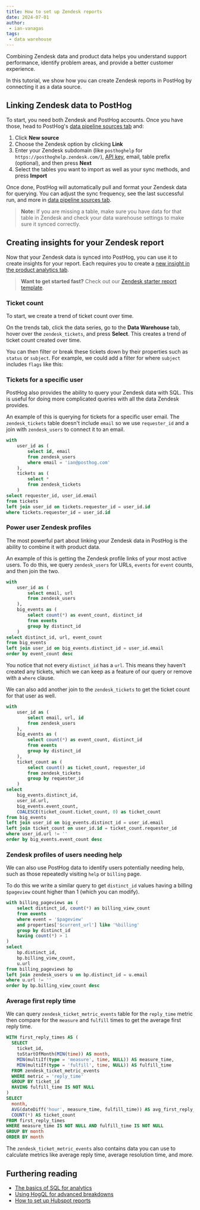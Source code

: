```yaml
---
title: How to set up Zendesk reports
date: 2024-07-01
author:
 - ian-vanagas
tags:
 - data warehouse
---
```


Combining Zendesk data and product data helps you understand support performance, identify problem areas, and provide a better customer experience.

In this tutorial, we show how you can create Zendesk reports in PostHog by connecting it as a data source. 

## Linking Zendesk data to PostHog

To start, you need both Zendesk and PostHog accounts. Once you have those, head to PostHog's [data pipeline sources tab](https://us.posthog.com/pipeline/sources) and:

1. Click **New source**
2. Choose the Zendesk option by clicking **Link**
3. Enter your Zendesk subdomain (like `posthoghelp` for `https://posthoghelp.zendesk.com/`), [API key](https://support.zendesk.com/hc/en-us/articles/4408889192858-Managing-access-to-the-Zendesk-API#topic_bsw_lfg_mmb),  email, table prefix (optional), and then press **Next**
4. Select the tables you want to import as well as your sync methods, and press **Import**

Once done, PostHog will automatically pull and format your Zendesk data for querying. You can adjust the sync frequency, see the last successful run, and more in [data pipeline sources tab](https://us.posthog.com/pipeline/sources).

<ProductScreenshot
  imageLight="https://res.cloudinary.com/dmukukwp6/image/upload/zd_link_d66a49cdc7.png"
  imageDark="https://res.cloudinary.com/dmukukwp6/image/upload/zd_dark_5ef31c727e.png"
  alt="Linking Zendesk Account"
  classes="rounded"
/>

> **Note:** If you are missing a table, make sure you have data for that table in Zendesk and check your data warehouse settings to make sure it synced correctly.

## Creating insights for your Zendesk report

Now that your Zendesk data is synced into PostHog, you can use it to create insights for your report. Each requires you to create a [new insight in the product analytics tab](https://us.posthog.com/project/insights/new).

> **Want to get started fast?** Check out our [Zendesk starter report template](/templates/zendesk-report-dashboard).

### Ticket count

To start, we create a trend of ticket count over time.

On the trends tab, click the data series, go to the **Data Warehouse** tab, hover over the `zendesk_tickets`, and press **Select**. This creates a trend of ticket count created over time. 

You can then filter or break these tickets down by their properties such as `status` or `subject`. For example, we could add a filter for where `subject` includes `flags` like this:

<ProductScreenshot
  imageLight="https://res.cloudinary.com/dmukukwp6/image/upload/zdt_light_86ddf37f7d.png"
  imageDark="https://res.cloudinary.com/dmukukwp6/image/upload/zdt_dark_bf428799b1.png"
  alt="Zendesk Ticket Count"
  classes="rounded"
/>

### Tickets for a specific user

PostHog also provides the ability to query your Zendesk data with SQL. This is useful for doing more complicated queries with all the data Zendesk provides. 

An example of this is querying for tickets for a specific user email. The `zendesk_tickets` table doesn't include `email` so we use `requester_id` and a join with `zendesk_users` to connect it to an email.

```sql
with 
    user_id as (
        select id, email
        from zendesk_users
        where email = 'ian@posthog.com'
    ),
    tickets as (
        select *
        from zendesk_tickets
    )
select requester_id, user_id.email 
from tickets
left join user_id on tickets.requester_id = user_id.id
where tickets.requester_id = user_id.id
```

### Power user Zendesk profiles

The most powerful part about linking your Zendesk data in PostHog is the ability to combine it with product data. 

An example of this is getting the Zendesk profile links of your most active users. To do this, we query `zendesk_users` for URLs, `events` for `event` counts, and then join the two.

```sql
with 
    user_id as (
        select email, url
        from zendesk_users
    ),
    big_events as (
        select count(*) as event_count, distinct_id
        from events
        group by distinct_id
    )
select distinct_id, url, event_count
from big_events
left join user_id on big_events.distinct_id = user_id.email
order by event_count desc
```

You notice that not every `distinct_id` has a `url`. This means they haven't created any tickets, which we can keep as a feature of our query or remove with a `where` clause.

<ProductScreenshot
  imageLight="https://res.cloudinary.com/dmukukwp6/image/upload/power_light_27967cd39f.png"
  imageDark="https://res.cloudinary.com/dmukukwp6/image/upload/power_dark_a2801d9ce0.png"
  alt="Power User Zendesk Profiles"
  classes="rounded"
/>

We can also add another join to the `zendesk_tickets` to get the ticket count for that user as well.

```sql
with 
    user_id as (
        select email, url, id
        from zendesk_users
    ),
    big_events as (
        select count(*) as event_count, distinct_id
        from events
        group by distinct_id
    ),
    ticket_count as (
        select count() as ticket_count, requester_id
        from zendesk_tickets
        group by requester_id
    )
select 
    big_events.distinct_id, 
    user_id.url, 
    big_events.event_count,
    COALESCE(ticket_count.ticket_count, 0) as ticket_count
from big_events
left join user_id on big_events.distinct_id = user_id.email
left join ticket_count on user_id.id = ticket_count.requester_id
where user_id.url != ''
order by big_events.event_count desc
```

### Zendesk profiles of users needing help

We can also use PostHog data to identify users potentially needing help, such as those repeatedly visiting `help` or `billing` page. 

To do this we write a similar query to get `distinct_id` values having a billing `$pageview` count higher than 1 (which you can modify).  

```sql
with billing_pageviews as (
    select distinct_id, count(*) as billing_view_count
    from events
    where event = '$pageview'
    and properties['$current_url'] like '%billing'
    group by distinct_id
    having count(*) > 1
)
select 
    bp.distinct_id,
    bp.billing_view_count,
    u.url
from billing_pageviews bp
left join zendesk_users u on bp.distinct_id = u.email
where u.url != ''
order by bp.billing_view_count desc
```

### Average first reply time

We can query `zendesk_ticket_metric_events` table for the `reply_time` metric then compare for the `measure` and `fulfill` times to get the average first reply time. 

```sql
WITH first_reply_times AS (
  SELECT 
    ticket_id,
    toStartOfMonth(MIN(time)) AS month,
    MIN(multiIf(type = 'measure', time, NULL)) AS measure_time,
    MIN(multiIf(type = 'fulfill', time, NULL)) AS fulfill_time
  FROM zendesk_ticket_metric_events
  WHERE metric = 'reply_time'
  GROUP BY ticket_id
  HAVING fulfill_time IS NOT NULL
)
SELECT 
  month,
  AVG(dateDiff('hour', measure_time, fulfill_time)) AS avg_first_reply_time_hours,
  COUNT(*) AS ticket_count
FROM first_reply_times
WHERE measure_time IS NOT NULL AND fulfill_time IS NOT NULL
GROUP BY month
ORDER BY month
```

The `zendesk_ticket_metric_events` also contains data you can use to calculate metrics like average reply time, average resolution time, and more.

## Furthering reading

- [The basics of SQL for analytics](/product-engineers/sql-for-analytics)
- [Using HogQL for advanced breakdowns](/tutorials/hogql-breakdowns)
- [How to set up Hubspot reports](/tutorials/hubspot-reports)
